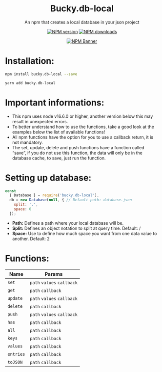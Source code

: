 <div align="center">
  <h1>Bucky.db-local</h1>
  <p>An npm that creates a local database in your json project</p>
  <p>
    <a href="https://www.npmjs.com/package/bucky.db-local"><img src="https://img.shields.io/npm/v/bucky.db-local?maxAge=3600" alt="NPM version" /></a>
    <a href="https://www.npmjs.com/package/bucky.db-local"><img src="https://img.shields.io/npm/dt/bucky.db-local?maxAge=3600" alt="NPM downloads" /></a>
  </p>
  <p>
    <a href="https://www.npmjs.com/package/bucky.db-local"><img src="https://nodei.co/npm/bucky.db-local.png?downloads=true&stars=true" alt="NPM Banner"></a>
  </p>
</div>

# Installation:
```sh
npm install bucky.db-local --save

yarn add bucky.db-local
```

# Important informations:
- This npm uses node v16.6.0 or higher, another version below this may result in unexpected errors.
- To better understand how to use the functions, take a good look at the examples below the list of available functions!
- All npm functions have the option for you to use a callback return, it is not mandatory.
- The set, update, delete and push functions have a function called “save”, if you do not use this function, the data will only be in the database cache, to save, just run the function.

# Setting up database:
```js
const
  { Database } = require('bucky.db-local'),
  db = new Database(null, { // Default path: database.json
    split: '.',
    space: 0
  });
```

- **Path:** Defines a path where your local database will be.
- **Split:** Defines an object notation to split at query time. Default: /
- **Space:** Use to define how much space you want from one data value to another. Default: 2

# Functions:
| Name | Params |
| ------ | -------- |
| `set` | `path` `values` `callback` |
| `get` | `path` `callback` |
| `update` | `path` `values` `callback` |
| `delete` | `path` `callback` |
| `push` | `path` `values` `callback` |
| `has` | `path` `callback` |
| `all` | `path` `callback` |
| `keys` | `path` `callback` |
| `values` | `path` `callback` |
| `entries` | `path` `callback` |
| `toJSON` | `path` `callback` |



